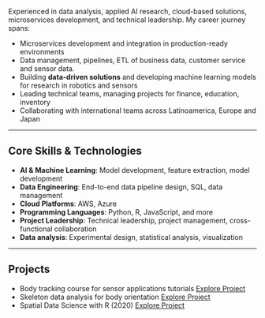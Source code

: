 Experienced in data analysis, applied AI research, cloud-based solutions, microservices development, and technical leadership. My career journey spans:

- Microservices development and integration in production-ready environments
- Data management, pipelines, ETL of business data, customer service and sensor data.
- Building **data-driven solutions** and developing machine learning models for research in robotics and sensors
- Leading technical teams, managing projects for finance, education, inventory
- Collaborating with international teams across Latinoamerica, Europe and Japan

---

## Core Skills & Technologies

- **AI & Machine Learning**: Model development, feature extraction, model development
- **Data Engineering**: End-to-end data pipeline design, SQL, data management
- **Cloud Platforms**: AWS, Azure
- **Programming Languages**: Python, R, JavaScript, and more
- **Project Leadership**: Technical leadership, project management, cross-functional collaboration
- **Data analysis**: Experimental design, statistical analysis, visualization

---

## Projects

- Body tracking course for sensor applications tutorials [Explore Project](https://github.com/violetasdev/bodytrackingdepth_course)
- Skeleton data analysis for body orientation [Explore Project](https://github.com/violetasdev/bodyorientation_example)
- Spatial Data Science with R (2020) [Explore Project](https://github.com/violetasdev/SDR_geotech)
